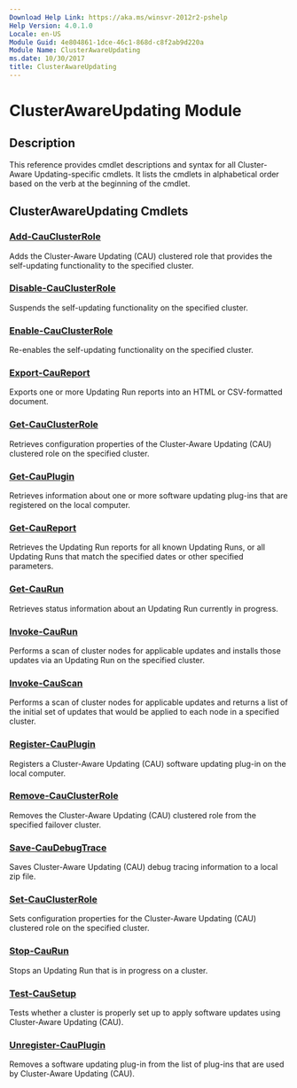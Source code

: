 ```yaml
---
Download Help Link: https://aka.ms/winsvr-2012r2-pshelp
Help Version: 4.0.1.0
Locale: en-US
Module Guid: 4e804861-1dce-46c1-868d-c8f2ab9d220a
Module Name: ClusterAwareUpdating
ms.date: 10/30/2017
title: ClusterAwareUpdating
---
```


# ClusterAwareUpdating Module
## Description
This reference provides cmdlet descriptions and syntax for all Cluster-Aware Updating-specific cmdlets. 
It lists the cmdlets in alphabetical order based on the verb at the beginning of the cmdlet.


## ClusterAwareUpdating Cmdlets
### [Add-CauClusterRole](./Add-CauClusterRole.md)
Adds the Cluster-Aware Updating (CAU) clustered role that provides the self-updating functionality to the specified cluster.

### [Disable-CauClusterRole](./Disable-CauClusterRole.md)
Suspends the self-updating functionality on the specified cluster.

### [Enable-CauClusterRole](./Enable-CauClusterRole.md)
Re-enables the self-updating functionality on the specified cluster.

### [Export-CauReport](./Export-CauReport.md)
Exports one or more Updating Run reports into an HTML or CSV-formatted document.

### [Get-CauClusterRole](./Get-CauClusterRole.md)
Retrieves configuration properties of the Cluster-Aware Updating (CAU) clustered role on the specified cluster.

### [Get-CauPlugin](./Get-CauPlugin.md)
Retrieves information about one or more software updating plug-ins that are registered on the local computer.

### [Get-CauReport](./Get-CauReport.md)
Retrieves the Updating Run reports for all known Updating Runs, or all Updating Runs that match the specified dates or other specified parameters.

### [Get-CauRun](./Get-CauRun.md)
Retrieves status information about an Updating Run currently in progress.

### [Invoke-CauRun](./Invoke-CauRun.md)
Performs a scan of cluster nodes for applicable updates and installs those updates via an Updating Run on the specified cluster.

### [Invoke-CauScan](./Invoke-CauScan.md)
Performs a scan of cluster nodes for applicable updates and returns a list of the initial set of updates that would be applied to each node in a specified cluster.

### [Register-CauPlugin](./Register-CauPlugin.md)
Registers a Cluster-Aware Updating (CAU) software updating plug-in on the local computer.

### [Remove-CauClusterRole](./Remove-CauClusterRole.md)
Removes the Cluster-Aware Updating (CAU) clustered role from the specified failover cluster.

### [Save-CauDebugTrace](./Save-CauDebugTrace.md)
Saves Cluster-Aware Updating (CAU) debug tracing information to a local zip file.

### [Set-CauClusterRole](./Set-CauClusterRole.md)
Sets configuration properties for the Cluster-Aware Updating (CAU) clustered role on the specified cluster.

### [Stop-CauRun](./Stop-CauRun.md)
Stops an Updating Run that is in progress on a cluster.

### [Test-CauSetup](./Test-CauSetup.md)
Tests whether a cluster is properly set up to apply software updates using Cluster-Aware Updating (CAU).

### [Unregister-CauPlugin](./Unregister-CauPlugin.md)
Removes a software updating plug-in from the list of plug-ins that are used by Cluster-Aware Updating (CAU).


